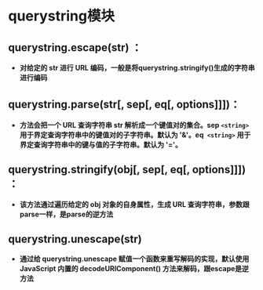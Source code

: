 # querystring模块

## querystring.escape(str) ：

* **对给定的 str 进行 URL 编码，一般是将querystring.stringify()生成的字符串进行编码**

## querystring.parse(str[, sep[, eq[, options]]])：

* **方法会把一个 URL 查询字符串 str 解析成一个键值对的集合。sep `<string> `用于界定查询字符串中的键值对的子字符串。默认为 '&'。eq` <string>` 用于界定查询字符串中的键与值的子字符串。默认为 '='。**

## querystring.stringify(obj[, sep[, eq[, options]]]) ：
* **该方法通过遍历给定的 obj 对象的自身属性，生成 URL 查询字符串，参数跟parse一样，是parse的逆方法**

## querystring.unescape(str) 

* **通过给 querystring.unescape 赋值一个函数来重写解码的实现，默认使用 JavaScript 内置的 decodeURIComponent() 方法来解码，跟escape是逆方法**

